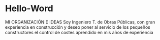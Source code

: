 # Hello-Word
MI ORGANIZACIÓN E IDEAS
Soy Ingeniero T. de Obras Públicas, con gran experiencia en construcción  y  deseo poner al servicio de los pequeños constructores el control de costes aprendido en mis años de experiencia
